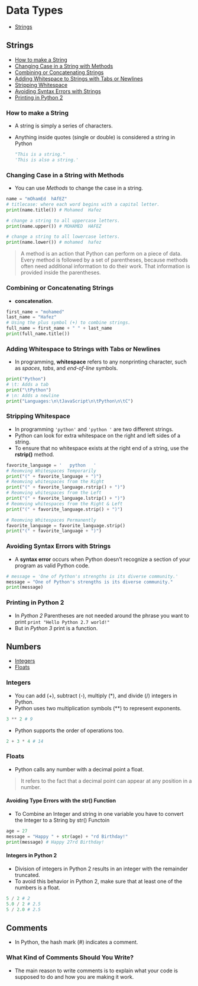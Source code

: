 # Data Types

- [Strings](#strings)

## Strings

- [How to make a String](#how-to-make-a-string)
- [Changing Case in a String with Methods](#changing-case-in-a-string-with-methods)
- [Combining or Concatenating Strings](#combining-or-concatenating-strings)
- [Adding Whitespace to Strings with Tabs or Newlines](#adding-whitespace-to-strings-with-tabs-or-newlines)
- [Stripping Whitespace](#stripping-whitespace)
- [Avoiding Syntax Errors with Strings](#avoiding-syntax-errors-with-strings)
- [Printing in Python 2](#printing-in-python-2)

### How to make a String

- A string is simply a series of characters.
- Anything inside quotes (single or double) is considered a string in Python

  ```py
  "This is a string."
  'This is also a string.'
  ```

### Changing Case in a String with Methods

- You can use *Methods* to change the case in a string.

```py
name = "mOhamEd  hAfEZ"
# titlecase: where each word begins with a capital letter.
print(name.title()) # Mohamed  Hafez

# change a string to all uppercase letters.
print(name.upper()) # MOHAMED  HAFEZ

# change a string to all lowercase letters.
print(name.lower()) # mohamed  hafez
```

> A method is an action that Python can perform on a piece of data.
> Every method is followed by a set of parentheses, because methods often need additional information to do their work. That information is provided inside the parentheses.

### Combining or Concatenating Strings

- **concatenation**.

```py
first_name = "mohamed"
last_name = "Hafez"
# Using the plus symbol (+) to combine strings.
full_name = first_name + " " + last_name
print(full_name.title())
```

### Adding Whitespace to Strings with Tabs or Newlines

- In programming, **whitespace** refers to any nonprinting character, such as *spaces*, *tabs*, and *end-of-line* symbols.

```py
print("Python")
# \t: Adds a tab
print("\tPython")
# \n: Adds a newline
print("Languages:\n\tJavaScript\n\tPython\n\tC")
```

### Stripping Whitespace

- In programming ```'python'``` and ```'python '``` are two different strings.
- Python can look for extra whitespace on the right and left sides of a string.
- To ensure that no whitespace exists at the right end of a string, use
the **rstrip()** method.

```py
favorite_language = '   python   '
# Reomving Whitespaces Temporarily
print("(" + favorite_language + ")")
# Reomving whitespaces from the Right
print("(" + favorite_language.rstrip() + ")")
# Reomving whitespaces from the Left
print("(" + favorite_language.lstrip() + ")")
# Reomving whitespaces from the Right & Left
print("(" + favorite_language.strip() + ")")

# Reomving Whitespaces Permanently
favorite_language = favorite_language.strip()
print("(" + favorite_language + ")")
```

### Avoiding Syntax Errors with Strings

- A **syntax error** occurs when Python doesn’t recognize a section of your program as valid Python code.

```py
# message = 'One of Python's strengths is its diverse community.' 
message = "One of Python's strengths is its diverse community."
print(message)

```

### Printing in Python 2

- In *Python 2* Parentheses are not needed around the phrase you want to print
  ```print "Hello Python 2.7 world!"```
- But in *Python 3* print is a function.

## Numbers

- [Integers](#integers)
- [Floats](#floats)

### Integers

- You can add (+), subtract (-), multiply (*), and divide (/) integers in Python.
- Python uses two multiplication symbols (**) to represent exponents.

```py
3 ** 2 # 9
```

- Python supports the order of operations too.

```py
2 + 3 * 4 # 14
```

### Floats

- Python calls any number with a decimal point a float.

> It refers to the fact that a decimal point can appear at any position in a number.

#### Avoiding Type Errors with the str() Function

- To Combine an Integer and string in one variable you have to convert the Integer to a String by str() Functoin

```py
age = 27
message = "Happy " + str(age) + "rd Birthday!"
print(message) # Happy 27rd Birthday!
```

#### Integers in Python 2

- Division of integers in Python 2 results in an integer with the remainder truncated.
- To avoid this behavior in Python 2, make sure that at least one of the numbers is a float.

```py
5 / 2 # 2
5.0 / 2 # 2.5
5 / 2.0 # 2.5
```

## Comments

- In Python, the hash mark (#) indicates a comment.

### What Kind of Comments Should You Write?

- The main reason to write comments is to explain what your code is supposed to do and how you are making it work.
